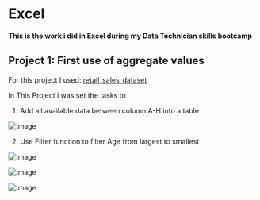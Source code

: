 # Excel

**This is the work i did in Excel during my Data Technician skills bootcamp**

## Project 1: First use of aggregate values

For this project I used: <a href="https://github.com/Pjmoran2401/Excel/blob/main/retail_sales_dataset_finished.xlsx" target="_blank">retail_sales_dataset</a>

In This Project i was set the tasks to 

1. Add all available data between column A-H into a table

![image](https://github.com/user-attachments/assets/1790d382-40b2-474f-af52-f0f83fe81fbf)

2. Use Filter function to filter Age from largest to smallest

![image](https://github.com/user-attachments/assets/7e710803-b11d-40e8-be6a-51e4cfed52d3)

![image](https://github.com/user-attachments/assets/29446783-729a-439d-8636-d032658676bb)

![image](https://github.com/user-attachments/assets/0d2049f9-ec36-4b51-aad5-33b950ccc1cd)
